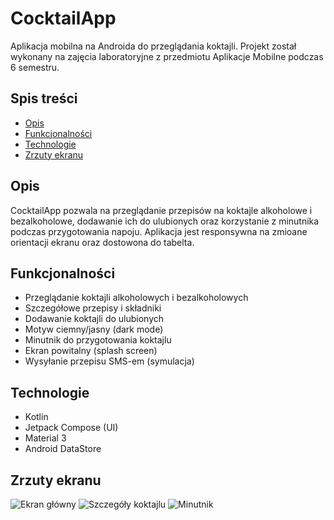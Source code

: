 # CocktailApp

Aplikacja mobilna na Androida do przeglądania koktajli. Projekt został wykonany na zajęcia laboratoryjne z przedmiotu Aplikacje Mobilne podczas 6 semestru.

## Spis treści

- [Opis](#opis)
- [Funkcjonalności](#funkcjonalności)
- [Technologie](#technologie)
- [Zrzuty ekranu](#zrzuty-ekranu)

## Opis

CocktailApp pozwala na przeglądanie przepisów na koktajle alkoholowe i bezalkoholowe, dodawanie ich do ulubionych oraz korzystanie z minutnika podczas przygotowania napoju. Aplikacja jest responsywna na zmioane orientacji ekranu oraz dostowona do tabelta.

## Funkcjonalności

- Przeglądanie koktajli alkoholowych i bezalkoholowych
- Szczegółowe przepisy i składniki
- Dodawanie koktajli do ulubionych
- Motyw ciemny/jasny (dark mode)
- Minutnik do przygotowania koktajlu
- Ekran powitalny (splash screen)
- Wysyłanie przepisu SMS-em (symulacja)

## Technologie

- Kotlin
- Jetpack Compose (UI)
- Material 3
- Android DataStore

## Zrzuty ekranu


![Ekran główny](screenshots/main_screen.png)
![Szczegóły koktajlu](screenshots/details_screen.png)
![Minutnik](screenshots/timer.png)

